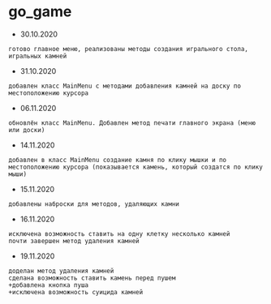 # go_game
- 30.10.2020 
```
готово главное меню, реализованы методы создания игрального стола, игральных камней
```
- 31.10.2020 
```
добавлен класс MainMenu с методами добавления камней на доску по местоположению курсора
```
- 06.11.2020
```
обновлён класс MainMenu. Добавлен метод печати главного экрана (меню или доски)
```
- 14.11.2020 
```
добавлен в класс MainMenu создание камня по клику мышки и по местоположению курсора (показывается камень, который создатся по клику мыши)
```
- 15.11.2020 
```
добавлены наброски для методов, удаляющих камни
```
- 16.11.2020
```
исключена возможность ставить на одну клетку несколько камней
почти завершен метод удаления камней
```
- 19.11.2020
```
доделан метод удаления камней
сделана возможность ставить камень перед пушем
+добавлена кнопка пуша
+исключена возможность суицида камней
```